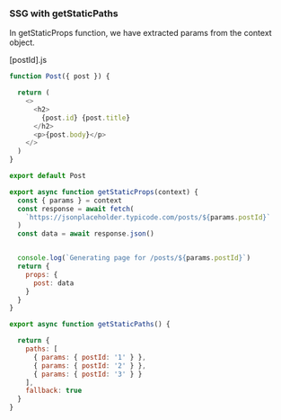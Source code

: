 ### SSG with getStaticPaths

In getStaticProps function, we have extracted params from the context object. 

[postId].js
```javascript
function Post({ post }) {

  return (
    <>
      <h2>
        {post.id} {post.title}
      </h2>
      <p>{post.body}</p>
    </>
  )
}

export default Post

export async function getStaticProps(context) {
  const { params } = context
  const response = await fetch(
    `https://jsonplaceholder.typicode.com/posts/${params.postId}`
  )
  const data = await response.json()


  console.log(`Generating page for /posts/${params.postId}`)
  return {
    props: {
      post: data
    }
  }
}

export async function getStaticPaths() {

  return {
    paths: [
      { params: { postId: '1' } },
      { params: { postId: '2' } },
      { params: { postId: '3' } }
    ],
    fallback: true
  }
}
```
